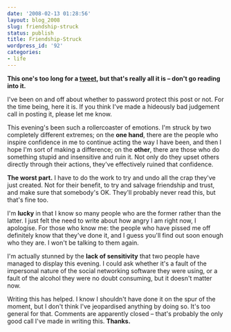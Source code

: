 ```yaml
---
date: '2008-02-13 01:28:56'
layout: blog_2008
slug: friendship-struck
status: publish
title: Friendship-Struck
wordpress_id: '92'
categories:
- life
---
```


**This one's too long for a [tweet](http://twitter.com/alexmuller/), but
that's really all it is – don't go reading into it.**

I've been on and off about whether to password protect this post or not. For
the time being, here it is. If you think I've made a hideously bad judgement
call in posting it, please let me know.

This evening's been such a rollercoaster of emotions. I'm struck by two
completely different extremes; on the **one hand**, there are the people who
inspire confidence in me to continue acting the way I have been, and then I
hope I'm sort of making a difference; on the **other**, there are those who do
something stupid and insensitive and ruin it. Not only do they upset others
directly through their actions, they've effectively ruined that confidence.

**The worst part.** I have to do the work to try and undo all the crap they've
just created. Not for their benefit, to try and salvage friendship and trust,
and make sure that somebody's OK. They'll probably never read this, but that's
fine too.

I'm **lucky** in that I know so many people who are the former rather than the
latter. I just felt the need to write about how angry I am right now, I
apologise. For those who know me: the people who have pissed me off definitely
know that they've done it, and I guess you'll find out soon enough who they
are. I won't be talking to them again.

I'm actually stunned by the **lack of sensitivity** that two people have
managed to display this evening. I could ask whether it's a fault of the
impersonal nature of the social networking software they were using, or a
fault of the alcohol they were no doubt consuming, but it doesn't matter now.

Writing this has helped. I know I shouldn't have done it on the spur of the
moment, but I don't think I've jeopardised anything by doing so. It's too
general for that. Comments are apparently closed – that's probably the only
good call I've made in writing this. **Thanks.**
